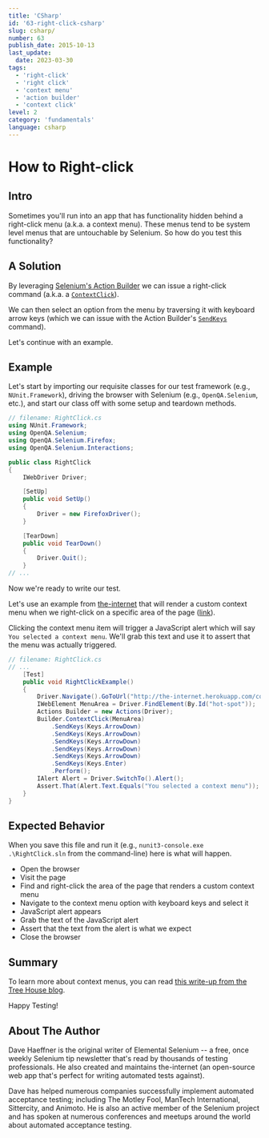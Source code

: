 ```yaml
---
title: 'CSharp'
id: '63-right-click-csharp'
slug: csharp/
number: 63
publish_date: 2015-10-13
last_update:
  date: 2023-03-30
tags:
  - 'right-click'
  - 'right click'
  - 'context menu'
  - 'action builder'
  - 'context click'
level: 2
category: 'fundamentals'
language: csharp
---
```


# How to Right-click

## Intro

Sometimes you'll run into an app that has functionality hidden behind a right-click menu (a.k.a. a context menu). These menus tend to be system level menus that are untouchable by Selenium. So how do you test this functionality?

## A Solution

By leveraging [Selenium's Action Builder](http://seleniumhq.github.io/selenium/docs/api/dotnet/html/T_OpenQA_Selenium_Interactions_Actions.htm) we can issue a right-click command (a.k.a. a [`ContextClick`](http://seleniumhq.github.io/selenium/docs/api/dotnet/html/M_OpenQA_Selenium_Interactions_Actions_ContextClick.htm)).

We can then select an option from the menu by traversing it with keyboard arrow keys (which we can issue with the Action Builder's [`SendKeys`](http://seleniumhq.github.io/selenium/docs/api/dotnet/html/M_OpenQA_Selenium_Interactions_Actions_SendKeys_1.htm) command).

Let's continue with an example.

## Example

Let's start by importing our requisite classes for our test framework (e.g., `NUnit.Framework`), driving the browser with Selenium (e.g., `OpenQA.Selenium`, etc.), and start our class off with some setup and teardown methods.

```csharp
// filename: RightClick.cs
using NUnit.Framework;
using OpenQA.Selenium;
using OpenQA.Selenium.Firefox;
using OpenQA.Selenium.Interactions;

public class RightClick
{
    IWebDriver Driver;

    [SetUp]
    public void SetUp()
    {
        Driver = new FirefoxDriver();
    }

    [TearDown]
    public void TearDown()
    {
        Driver.Quit();
    }
// ...
```

Now we're ready to write our test.

Let's use an example from [the-internet](https://github.com/tourdedave/the-internet) that will render a custom context menu when we right-click on a specific area of the page ([link](http://the-internet.herokuapp.com/context_menu)).

Clicking the context menu item will trigger a JavaScript alert which will say `You selected a context menu`. We'll grab this text and use it to assert that the menu was actually triggered.

```csharp
// filename: RightClick.cs
// ...
    [Test]
    public void RightClickExample()
    {
        Driver.Navigate().GoToUrl("http://the-internet.herokuapp.com/context_menu");
        IWebElement MenuArea = Driver.FindElement(By.Id("hot-spot"));
        Actions Builder = new Actions(Driver);
        Builder.ContextClick(MenuArea)
            .SendKeys(Keys.ArrowDown)
            .SendKeys(Keys.ArrowDown)
            .SendKeys(Keys.ArrowDown)
            .SendKeys(Keys.ArrowDown)
            .SendKeys(Keys.ArrowDown)
            .SendKeys(Keys.Enter)
            .Perform();
        IAlert Alert = Driver.SwitchTo().Alert();
        Assert.That(Alert.Text.Equals("You selected a context menu"));
    }
}
```

## Expected Behavior

When you save this file and run it (e.g., `nunit3-console.exe .\RightClick.sln` from the command-line) here is what will happen.

+ Open the browser
+ Visit the page
+ Find and right-click the area of the page that renders a custom context menu
+ Navigate to the context menu option with keyboard keys and select it
+ JavaScript alert appears
+ Grab the text of the JavaScript alert
+ Assert that the text from the alert is what we expect
+ Close the browser

## Summary

To learn more about context menus, you can read [this write-up from the Tree House blog](http://blog.teamtreehouse.com/building-html5-context-menus).

Happy Testing!

## About The Author

Dave Haeffner is the original writer of Elemental Selenium -- a free, once weekly Selenium tip newsletter that's read by thousands of testing professionals. He also created and maintains the-internet (an open-source web app that's perfect for writing automated tests against).

Dave has helped numerous companies successfully implement automated acceptance testing; including The Motley Fool, ManTech International, Sittercity, and Animoto. He is also an active member of the Selenium project and has spoken at numerous conferences and meetups around the world about automated acceptance testing.